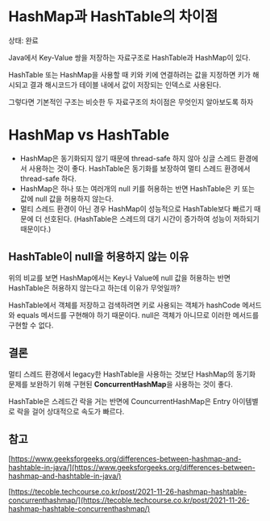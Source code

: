 # HashMap과 HashTable의 차이점

상태: 완료

Java에서 Key-Value 쌍을 저장하는 자료구조로 HashTable과 HashMap이 있다.

HashTable 또는 HashMap을 사용할 때 키와 키에 연결하려는 값을 지정하면 키가 해시되고 결과 해시코드가 테이블 내에서 값이 저장되는 인덱스로 사용된다.

그렇다면 기본적인 구조는 비슷한 두 자료구조의 차이점은 무엇인지 알아보도록 하자

# HashMap vs HashTable

- HashMap은 동기화되지 않기 때문에 thread-safe 하지 않아 싱글 스레드 환경에서 사용하는 것이 좋다. HashTable은 동기화를 보장하여 멀티 스레드 환경에서 thread-safe 하다.
- HashMap은 하나 또는 여러개의 null 키를 허용하는 반면 HashTable은 키 또는 값에 null 값을 허용하지 않는다.
- 멀티 스레드 환경이 아닌 경우 HashMap이 성능적으로 HashTable보다 빠르기 때문에 더 선호된다. (HashTable은 스레드의 대기 시간이 증가하여 성능이 저하되기 때문이다.)

## HashTable이 null을 허용하지 않는 이유

위의 비교를 보면 HashMap에서는 Key나 Value에 null 값을 허용하는 반면 HashTable은 허용하지 않는다고 하는데 이유가 무엇일까?

HashTable에서 객체를 저장하고 검색하려면 키로 사용되는 객체가 hashCode 메서드와 equals 메서드를 구현해야 하기 때문이다. null은 객체가 아니므로 이러한 메서드를 구현할 수 없다. 

## 결론

멀티 스레드 환경에서 legacy한 HashTable을 사용하는 것보단 HashMap의 동기화 문제를 보완하기 위해 구현된 **ConcurrentHashMap**을 사용하는 것이 좋다.

 HashTable은 스레드간 락을 거는 반면에 CouncurrentHashMap은 Entry 아이템별로 락을 걸어 상대적으로 속도가 빠르다. 

## 참고

[https://www.geeksforgeeks.org/differences-between-hashmap-and-hashtable-in-java/](https://www.geeksforgeeks.org/differences-between-hashmap-and-hashtable-in-java/)

[https://tecoble.techcourse.co.kr/post/2021-11-26-hashmap-hashtable-concurrenthashmap/](https://tecoble.techcourse.co.kr/post/2021-11-26-hashmap-hashtable-concurrenthashmap/)